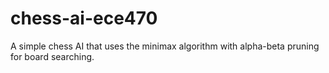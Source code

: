 # chess-ai-ece470

A simple chess AI that uses the minimax algorithm with alpha-beta pruning for board searching.
